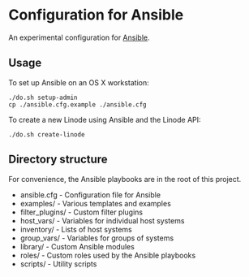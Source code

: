 # Configuration for Ansible

An experimental configuration for [Ansible](http://www.ansible.com).

## Usage

To set up Ansible on an OS X workstation:

    ./do.sh setup-admin
    cp ./ansible.cfg.example ./ansible.cfg

To create a new Linode using Ansible and the Linode API:

    ./do.sh create-linode

## Directory structure

For convenience, the Ansible playbooks are in the root of this project.

* ansible.cfg - Configuration file for Ansible
* examples/ - Various templates and examples
* filter_plugins/ - Custom filter plugins
* host_vars/ - Variables for individual host systems
* inventory/ - Lists of host systems
* group_vars/ - Variables for groups of systems  
* library/ - Custom Ansible modules
* roles/ - Custom roles used by the Ansible playbooks
* scripts/ - Utility scripts
